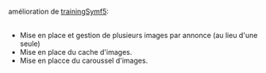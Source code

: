 amélioration de [trainingSymf5](https://github.com/l00ma/trainingSymf5):<br>
<br>
- Mise en place et gestion de plusieurs images par annonce (au lieu d'une seule)<br>
- Mise en place du cache d'images.<br>
- Mise en placce du caroussel d'images.
